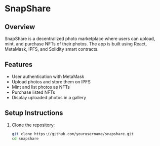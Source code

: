# SnapShare

## Overview
SnapShare is a decentralized photo marketplace where users can upload, mint, and purchase NFTs of their photos. The app is built using React, MetaMask, IPFS, and Solidity smart contracts.

## Features
- User authentication with MetaMask
- Upload photos and store them on IPFS
- Mint and list photos as NFTs
- Purchase listed NFTs
- Display uploaded photos in a gallery

## Setup Instructions
1. Clone the repository:
   ```bash
   git clone https://github.com/yourusername/snapshare.git
   cd snapshare
